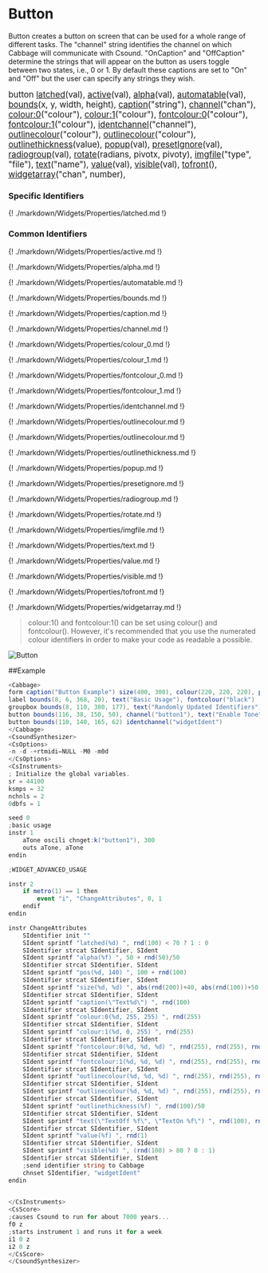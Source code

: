 # Button

Button creates a button on screen that can be used for a whole range of different tasks. The "channel" string identifies the channel on which Cabbage will communicate with Csound. "OnCaption" and "OffCaption" determine the strings that will appear on the button as users toggle between two states, i.e., 0 or 1. By default these captions are set to "On" and "Off" but the user can specify any strings they wish. 

<big></pre>
button [latched](#latched)(val), 
[active](#active)(val), 
[alpha](#alpha)(val), 
[automatable](#automatable)(val), 
[bounds](#bounds)(x, y, width, height), 
[caption](#caption)("string"), 
[channel](#channel)("chan"), 
[colour:0](#colour_0)("colour"), 
[colour:1](#colour_1)("colour"), 
[fontcolour:0](#fontcolour_0)("colour"), 
[fontcolour:1](#fontcolour_1)("colour"), 
[identchannel](#identchannel)("channel"), 
[outlinecolour](#outlinecolour)("colour"), 
[outlinecolour](#outlinecolour)("colour"), 
[outlinethickness](#outlinethickness)(value), 
[popup](#popup)(val), 
[presetIgnore](#presetignore)(val), 
[radiogroup](#radiogroup)(val), 
[rotate](#rotate)(radians, pivotx, pivoty), 
[imgfile](#imgfile)("type", "file"), 
[text](#text)("name"), 
[value](#value)(val), 
[visible](#visible)(val), 
[tofront](#tofront)(), 
[widgetarray](#widgetarray)("chan", number), 

</pre></big>

### Specific Identifiers

{! ./markdown/Widgets/Properties/latched.md !} 

### Common Identifiers
{! ./markdown/Widgets/Properties/active.md !}

{! ./markdown/Widgets/Properties/alpha.md !}

{! ./markdown/Widgets/Properties/automatable.md !} 

{! ./markdown/Widgets/Properties/bounds.md !} 

{! ./markdown/Widgets/Properties/caption.md !} 

{! ./markdown/Widgets/Properties/channel.md !} 

{! ./markdown/Widgets/Properties/colour_0.md !} 

{! ./markdown/Widgets/Properties/colour_1.md !} 

{! ./markdown/Widgets/Properties/fontcolour_0.md !} 

{! ./markdown/Widgets/Properties/fontcolour_1.md !} 

{! ./markdown/Widgets/Properties/identchannel.md !} 

{! ./markdown/Widgets/Properties/outlinecolour.md !} 

{! ./markdown/Widgets/Properties/outlinecolour.md !} 

{! ./markdown/Widgets/Properties/outlinethickness.md !} 

{! ./markdown/Widgets/Properties/popup.md !} 

{! ./markdown/Widgets/Properties/presetignore.md !} 

{! ./markdown/Widgets/Properties/radiogroup.md !} 

{! ./markdown/Widgets/Properties/rotate.md !} 

{! ./markdown/Widgets/Properties/imgfile.md !} 

{! ./markdown/Widgets/Properties/text.md !}

{! ./markdown/Widgets/Properties/value.md !} 

{! ./markdown/Widgets/Properties/visible.md !} 

{! ./markdown/Widgets/Properties/tofront.md !} 

{! ./markdown/Widgets/Properties/widgetarray.md !} 

<!--(End of identifiers)/-->

>colour:1() and fontcolour:1() can be set using colour() and fontcolour(). However, it's recommended that you use the numerated colour identifiers in order to make your code as readable a possible. 

![Button](../images/button.gif)

##Example
<!--(Widget Example)/-->
```csharp
<Cabbage>
form caption("Button Example") size(400, 300), colour(220, 220, 220), pluginID("def1")
label bounds(8, 6, 368, 20), text("Basic Usage"), fontcolour("black")
groupbox bounds(8, 110, 380, 177), text("Randomly Updated Identifiers")
button bounds(116, 38, 150, 50), channel("button1"), text("Enable Tone", "Disable Tone"),
button bounds(110, 140, 165, 62) identchannel("widgetIdent")
</Cabbage>
<CsoundSynthesizer>
<CsOptions>
-n -d -+rtmidi=NULL -M0 -m0d 
</CsOptions>
<CsInstruments>
; Initialize the global variables. 
sr = 44100
ksmps = 32
nchnls = 2
0dbfs = 1

seed 0 
;basic usage
instr 1
    aTone oscili chnget:k("button1"), 300
    outs aTone, aTone    
endin

;WIDGET_ADVANCED_USAGE

instr 2
    if metro(1) == 1 then
        event "i", "ChangeAttributes", 0, 1
    endif
endin

instr ChangeAttributes
    SIdentifier init ""
	SIdent sprintf "latched(%d) ", rnd(100) < 70 ? 1 : 0
	SIdentifier strcat SIdentifier, SIdent
	SIdent sprintf "alpha(%f) ", 50 + rnd(50)/50
	SIdentifier strcat SIdentifier, SIdent
	SIdent sprintf "pos(%d, 140) ", 100 + rnd(100)
	SIdentifier strcat SIdentifier, SIdent
	SIdent sprintf "size(%d, %d) ", abs(rnd(200))+40, abs(rnd(100))+50
	SIdentifier strcat SIdentifier, SIdent
	SIdent sprintf "caption(\"Text%d\") ", rnd(100)
	SIdentifier strcat SIdentifier, SIdent
	SIdent sprintf "colour:0(%d, 255, 255) ", rnd(255)
	SIdentifier strcat SIdentifier, SIdent
	SIdent sprintf "colour:1(%d, 0, 255) ", rnd(255)
	SIdentifier strcat SIdentifier, SIdent
	SIdent sprintf "fontcolour:0(%d, %d, %d) ", rnd(255), rnd(255), rnd(255)
	SIdentifier strcat SIdentifier, SIdent
	SIdent sprintf "fontcolour:1(%d, %d, %d) ", rnd(255), rnd(255), rnd(255)
	SIdentifier strcat SIdentifier, SIdent   
	SIdent sprintf "outlinecolour(%d, %d, %d) ", rnd(255), rnd(255), rnd(255)
	SIdentifier strcat SIdentifier, SIdent  
	SIdent sprintf "outlinecolour(%d, %d, %d) ", rnd(255), rnd(255), rnd(255)
	SIdentifier strcat SIdentifier, SIdent  
	SIdent sprintf "outlinethickness(%f) ", rnd(100)/50
	SIdentifier strcat SIdentifier, SIdent
	SIdent sprintf "text(\"TextOff %f\", \"TextOn %f\") ", rnd(100), rnd(100)
	SIdentifier strcat SIdentifier, SIdent
	SIdent sprintf "value(%f) ", rnd(1)
	SIdentifier strcat SIdentifier, SIdent
	SIdent sprintf "visible(%d) ", (rnd(100) > 80 ? 0 : 1)
	SIdentifier strcat SIdentifier, SIdent
    ;send identifier string to Cabbage
    chnset SIdentifier, "widgetIdent"           
endin
                

</CsInstruments>
<CsScore>
;causes Csound to run for about 7000 years...
f0 z
;starts instrument 1 and runs it for a week
i1 0 z
i2 0 z
</CsScore>
</CsoundSynthesizer>
```
<!--(End Widget Example)/-->
